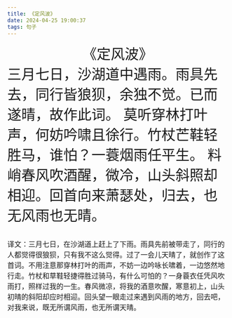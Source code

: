 ```yaml
---
title: 《定风波》
date: 2024-04-25 19:00:37
tags: 句子
---
```



<center> <font size = 6>《定风波》 <font></center>
  三月七日，沙湖道中遇雨。雨具先去，同行皆狼狈，余独不觉。已而遂晴，故作此词。
  莫听穿林打叶声，何妨吟啸且徐行。竹杖芒鞋轻胜马，谁怕？一蓑烟雨任平生。
  料峭春风吹酒醒，微冷，山头斜照却相迎。回首向来萧瑟处，归去，也无风雨也无晴。






<font size = 3><font>译文：三月七日，在沙湖道上赶上了下雨。雨具先前被带走了，同行的人都觉得很狼狈，只有我不这么觉得。过了一会儿天晴了，就创作了这首词。不用注意那穿林打叶的雨声，不妨一边吟咏长啸着，一边悠然地行走。竹杖和草鞋轻捷得胜过骑马，有什么可怕的？一身蓑衣任凭风吹雨打，照样过我的一生。春风微凉，将我的酒意吹醒，寒意初上，山头初晴的斜阳却应时相迎。回头望一眼走过来遇到风雨的地方，回去吧，对我来说，既无所谓风雨，也无所谓天晴。



